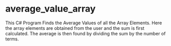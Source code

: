 # average_value_array

This C# Program Finds the Average Values of all the Array Elements. Here the array elements are obtained from the user and the sum is first calculated. The average is then found by dividing the sum by the number of terms.
